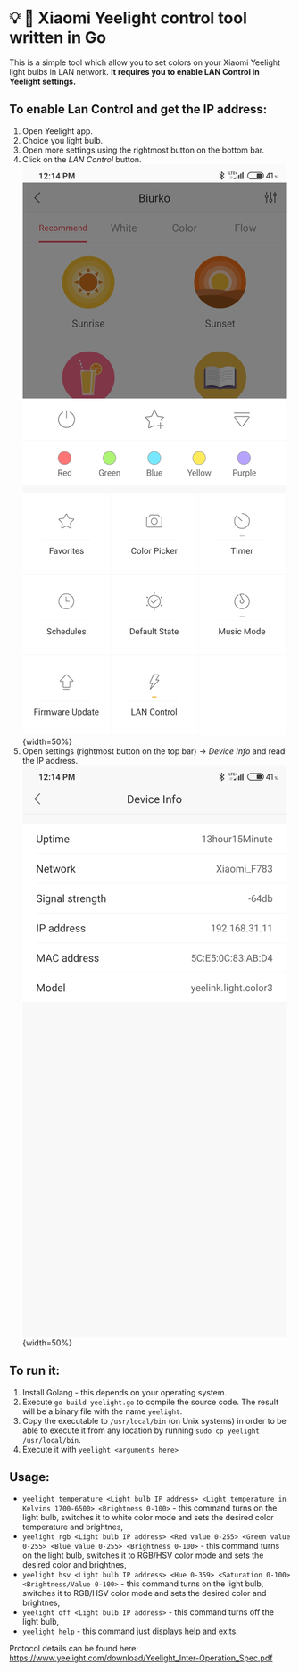 # 💡 🌈 Xiaomi Yeelight control tool written in Go

This is a simple tool which allow you to set colors on your Xiaomi Yeelight light bulbs in LAN network. **It requires you to enable LAN Control in Yeelight settings.**

To enable Lan Control and get the IP address:
---------------------------------------------

1. Open Yeelight app.
2. Choice you light bulb.
3. Open more settings using the rightmost button on the bottom bar.
4. Click on the *LAN Control* button.
   ![LAN Control](img1.jpg){width=50%}
5. Open settings (rightmost button on the top bar) -> *Device Info* and read the IP address.
   ![IP address](img2.jpg){width=50%}

To run it:
----------
1. Install Golang - this depends on your operating system.
2. Execute `go build yeelight.go` to compile the source code. The result will be a binary file with the name `yeelight`.
3. Copy the executable to `/usr/local/bin` (on Unix systems) in order to be able to execute it from any location by running `sudo cp yeelight /usr/local/bin`.
4. Execute it with `yeelight <arguments here>`

Usage:
------
* `yeelight temperature <Light bulb IP address> <Light temperature in Kelvins 1700-6500> <Brightness 0-100>` - this command turns on the light bulb, switches it to white color mode and sets the desired color temperature and brightnes,
* `yeelight rgb <Light bulb IP address> <Red value 0-255> <Green value 0-255> <Blue value 0-255> <Brightness 0-100>` - this command turns on the light bulb, switches it to RGB/HSV color mode and sets the desired color and brightnes,
* `yeelight hsv <Light bulb IP address> <Hue 0-359> <Saturation 0-100> <Brightness/Value 0-100>` - this command turns on the light bulb, switches it to RGB/HSV color mode and sets the desired color and brightnes,
* `yeelight off <Light bulb IP address>` - this command turns off the light bulb,
* `yeelight help` - this command just displays help and exits.

Protocol details can be found here: https://www.yeelight.com/download/Yeelight_Inter-Operation_Spec.pdf
